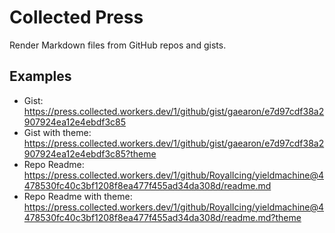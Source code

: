 # Collected Press

Render Markdown files from GitHub repos and gists.

## Examples

- Gist: https://press.collected.workers.dev/1/github/gist/gaearon/e7d97cdf38a2907924ea12e4ebdf3c85
- Gist with theme: https://press.collected.workers.dev/1/github/gist/gaearon/e7d97cdf38a2907924ea12e4ebdf3c85?theme
- Repo Readme: https://press.collected.workers.dev/1/github/RoyalIcing/yieldmachine@4478530fc40c3bf1208f8ea477f455ad34da308d/readme.md
- Repo Readme with theme: https://press.collected.workers.dev/1/github/RoyalIcing/yieldmachine@4478530fc40c3bf1208f8ea477f455ad34da308d/readme.md?theme